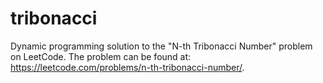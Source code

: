 # tribonacci
Dynamic programming solution to the "N-th Tribonacci Number" problem on LeetCode. The problem can be found at: https://leetcode.com/problems/n-th-tribonacci-number/.

